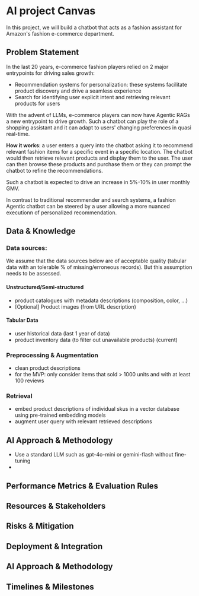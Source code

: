 # AI project Canvas

In this project, we will build a chatbot that acts as a fashion assistant for Amazon's fashion e-commerce department. 

## Problem Statement

In the last 20 years, e-commerce fashion players relied on 2 major entrypoints for driving sales growth:
- Recommendation systems for personalization: these systems facilitate product discovery and drive a seamless experience
- Search for identifying user explicit intent and retrieving relevant products for users

With the advent of LLMs, e-commerce players can now have Agentic RAGs a new entrypoint to drive growth. Such a chatbot can
play the role of a shopping assistant and it can adapt to users' changing preferences in quasi real-time. 

**How it works**: a user enters a query into the chatbot asking it to recommend relevant fashion items for a specific event in a specific location. The 
chatbot would then retrieve relevant products and display them to the user. The user can then browse these products and purchase them or they can prompt the 
chatbot to refine the recommendations.

Such a chatbot is expected to drive an increase in 5%-10% in user monthly GMV.

In contrast to traditional recommender and search systems, a fashion Agentic chatbot can be steered by a user allowing a more nuanced
executionn of personalized recommendation.

## Data & Knowledge

### Data sources:
We assume that the data sources below are of acceptable quality (tabular data with an tolerable % of missing/erroneous records). But this assumption needs to be assessed.
#### Unstructured/Semi-structured
- product catalogues with metadata descriptions (composition, color, ...)
- [Optional] Product images (from URL description)
#### Tabular Data 
- user historical data (last 1 year of data)
- product inventory data (to filter out unavailable products) (current)
### Preprocessing & Augmentation
- clean product descriptions
- for the MVP: only consider items that sold > 1000 units and with at least 100 reviews
### Retrieval
- embed product descriptions of individual skus in a vector database using pre-trained embedding models
- augment user query with relevant retrieved descriptions

## AI Approach & Methodology

- Use a standard LLM such as gpt-4o-mini or gemini-flash without fine-tuning
- 

## Performance Metrics & Evaluation Rules


## Resources & Stakeholders

## Risks & Mitigation

## Deployment & Integration

## AI Approach & Methodology

## Timelines & Milestones
